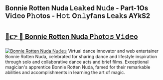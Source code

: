 ## Bonnie Rotten Nuda L𝚎a𝚔ed N𝚞𝚍e - Part-1Os Vi𝚍𝚎o P𝚑𝚘tos - H𝚘𝚝 O𝚗𝚕yf𝚊ns L𝚎a𝚔s AYkS2

# <h2><a href="http://kf4mz73.oniu.top/?m=Bonnie+Rotten+Nuda">🔗👉 🔴 Bonnie Rotten Nuda P𝚑ot𝚘𝚜 V𝚒d𝚎o</a></h2>

[![Bonnie Rotten Nuda Nu𝚍e𝚜](https://i.imgur.com/0qMVB7G.gif)](http://kf4mz73.oniu.top/?m=Bonnie+Rotten+Nuda)
Virtual dance innovator and web entertainer Bonnie Rotten Nuda, celebrated for sharing dance and lifestyle inspiration through solo and collaborative dance acts and brief films. Exceptional magician's apprentice Bonnie Rotten Nuda, famed for their remarkable abilities and accomplishments in learning the art of magic.  

